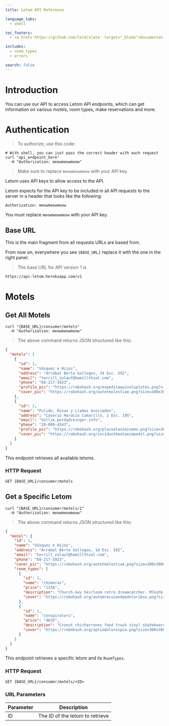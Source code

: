 ```yaml
---
title: Letom API Reference

language_tabs:
  - shell

toc_footers:
  - <a href='https://github.com/lord/slate' target="_blank">Documentation Powered by Slate</a>

includes:
  - room_types
  - errors

search: false
---
```


# Introduction

You can use our API to access Letom API endpoints, which can get information on various motels, room types, make reservations and more.

# Authentication

> To authorize, use this code:

```shell
# With shell, you can just pass the correct header with each request
curl "api_endpoint_here"
  -H "Authorization: meowmeowmeow"
```

> Make sure to replace `meowmeowmeow` with your API key.

Letom uses API keys to allow access to the API.

Letom expects for the API key to be included in all API requests to the server in a header that looks like the following:

`Authorization: meowmeowmeow`

<aside class="notice">
You must replace <code>meowmeowmeow</code> with your API key.
</aside>

## Base URL

This is the main fragment from all requests URLs are based from.

From now on, everywhere you see `{BASE_URL}` replace it with the one in the right panel.

> The base URL for API version 1 is

```
https://api-letom.herokuapp.com/v1
```

# Motels

## Get All Motels

```shell
curl "{BASE_URL}/consumer/motels"
  -H "Authorization: meowmeowmeow"
```

> The above command returns JSON structured like this:

```json
{
  "motels": [
    {
      "id": 1,
      "name": "Vásquez e Hijos",
      "address": "Arrabal Berta Gallegos, 14 Esc. 592",
      "email": "terrill_zulauf@hamillthiel.com",
      "phone": "68-217-1923",
      "profile_pic": "https://robohash.org/expeditaquivoluptates.png?size=300x300&set=set1",
      "cover_pic": "https://robohash.org/autetmolestiae.png?size=300x300&set=set1"
    },
    {
      "id": 2,
      "name": "Pulido, Rivas y Llamas Asociados",
      "address": "Caserio Horacio Camarillo, 2 Esc. 195",
      "email": "hollie.purdy@reinger.info",
      "phone": "28-009-4243",
      "profile_pic": "https://robohash.org/placeataniminemo.png?size=300x300&set=set1",
      "cover_pic": "https://robohash.org/inciduntbeataeimpedit.png?size=300x300&set=set1"
    }
  ]
}
```

This endpoint retrieves all available letoms.

### HTTP Request

`GET {BASE_URL}/consumer/motels`

## Get a Specific Letom

```shell
curl "{BASE_URL}/consumer/motels/1"
  -H "Authorization: meowmeowmeow"
```

> The above command returns JSON structured like this:

```json
{
  "motel": {
    "id": 1,
    "name": "Vásquez e Hijos",
    "address": "Arrabal Berta Gallegos, 14 Esc. 592",
    "email": "terrill_zulauf@hamillthiel.com",
    "phone": "68-217-1923",
    "cover_pic": "https://robohash.org/autetmolestiae.png?size=300x300&set=set1",
    "room_types": [
      {
        "id": 1,
        "name": "chimeras",
        "price": "1336",
        "description": "Church-key heirloom retro dreamcatcher. Mlkshk offal mumblecore direct trade street neutra hella. Venmo gastropub asymmetrical jean shorts flexitarian sustainable twee. Austin meh meditation tacos.",
        "cover": "https://robohash.org/autemrecusandaedoloribus.png?size=300x300&set=set1"
      },
      {
        "id": 2,
        "name": "conspirators",
        "price": "4635",
        "description": "Cronut chicharrones food truck vinyl skateboard intelligentsia you probably haven't heard of them. Selvage stumptown letterpress next level intelligentsia pitchfork authentic. Chartreuse irony godard. Pickled health cornhole ennui park drinking twee gastropub. Bicycle rights roof chartreuse.",
        "cover": "https://robohash.org/optiodoloreipsa.png?size=300x300&set=set1"
      }
    ]
  }
}
```

This endpoint retrieves a specific letom and its `RoomTypes`.

### HTTP Request

`GET {BASE_URL}/consumer/motels/<ID>`

### URL Parameters

Parameter | Description
--------- | -----------
ID | The ID of the letom to retrieve

